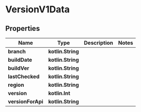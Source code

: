 
# VersionV1Data

## Properties
| Name | Type | Description | Notes |
| ------------ | ------------- | ------------- | ------------- |
| **branch** | **kotlin.String** |  |  |
| **buildDate** | **kotlin.String** |  |  |
| **buildVer** | **kotlin.String** |  |  |
| **lastChecked** | **kotlin.String** |  |  |
| **region** | **kotlin.String** |  |  |
| **version** | **kotlin.Int** |  |  |
| **versionForApi** | **kotlin.String** |  |  |



